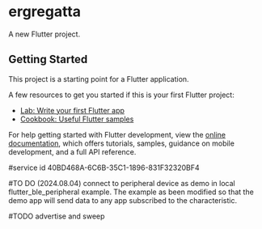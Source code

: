 # ergregatta

A new Flutter project.

## Getting Started

This project is a starting point for a Flutter application.

A few resources to get you started if this is your first Flutter project:

- [Lab: Write your first Flutter app](https://docs.flutter.dev/get-started/codelab)
- [Cookbook: Useful Flutter samples](https://docs.flutter.dev/cookbook)

For help getting started with Flutter development, view the
[online documentation](https://docs.flutter.dev/), which offers tutorials,
samples, guidance on mobile development, and a full API reference.



#service id
40BD468A-6C6B-35C1-1896-831F32320BF4


#TO DO (2024.08.04) 
connect to peripheral device as demo in local flutter_ble_peripheral example.
The example as been modified so that the demo app will send data to any app subscribed to the characteristic.

#TODO advertise and sweep 

